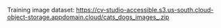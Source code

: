 Training image dataset: https://cv-studio-accessible.s3.us-south.cloud-object-storage.appdomain.cloud/cats_dogs_images_.zip
